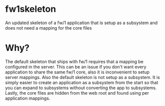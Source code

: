 fw1skeleton
===========

An updated skeleton of a fw/1 application that is setup as a subsystem and does not need a mapping for the core files

Why?
===========
The default skeleton that ships with fw/1 requires that a mapping be configured in the server. This can be an issue if you don't want every application to share the same fw/1 core, also it is inconvenient to setup server mappings. Also the default skeleton is not setup as a subsystem. It is simply easier to create an application as a subsystem from the start so that you can expand to subsystems without converting the app to subsystems. Lastly, the core files are hidden from the web root and found using per application mappings.

